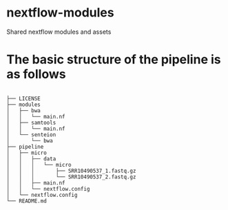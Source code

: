 # nextflow-modules
Shared nextflow modules and assets

# The basic structure of the pipeline is as follows
```

├── LICENSE
├── modules
│   ├── bwa
│   │   └── main.nf
│   ├── samtools
│   │   └── main.nf
│   └── senteion
│       └── bwa
├── pipeline
│   ├── micro
│   │   ├── data
│   │   │   └── micro
│   │   │       ├── SRR10490537_1.fastq.gz
│   │   │       └── SRR10490537_2.fastq.gz
│   │   ├── main.nf
│   │   └── nextflow.config
│   └── nextflow.config
└── README.md

```